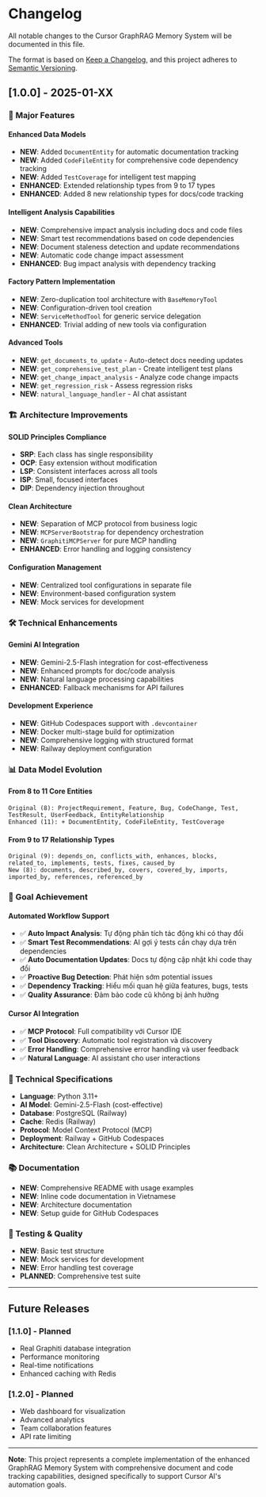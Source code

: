 # Changelog

All notable changes to the Cursor GraphRAG Memory System will be documented in this file.

The format is based on [Keep a Changelog](https://keepachangelog.com/en/1.0.0/),
and this project adheres to [Semantic Versioning](https://semver.org/spec/v2.0.0.html).

## [1.0.0] - 2025-01-XX

### 🎯 Major Features

#### Enhanced Data Models
- **NEW**: Added `DocumentEntity` for automatic documentation tracking
- **NEW**: Added `CodeFileEntity` for comprehensive code dependency tracking
- **NEW**: Added `TestCoverage` for intelligent test mapping
- **ENHANCED**: Extended relationship types from 9 to 17 types
- **ENHANCED**: Added 8 new relationship types for docs/code tracking

#### Intelligent Analysis Capabilities
- **NEW**: Comprehensive impact analysis including docs and code files
- **NEW**: Smart test recommendations based on code dependencies
- **NEW**: Document staleness detection and update recommendations
- **NEW**: Automatic code change impact assessment
- **ENHANCED**: Bug impact analysis with dependency tracking

#### Factory Pattern Implementation
- **NEW**: Zero-duplication tool architecture with `BaseMemoryTool`
- **NEW**: Configuration-driven tool creation
- **NEW**: `ServiceMethodTool` for generic service delegation
- **ENHANCED**: Trivial adding of new tools via configuration

#### Advanced Tools
- **NEW**: `get_documents_to_update` - Auto-detect docs needing updates
- **NEW**: `get_comprehensive_test_plan` - Create intelligent test plans
- **NEW**: `get_change_impact_analysis` - Analyze code change impacts
- **NEW**: `get_regression_risk` - Assess regression risks
- **NEW**: `natural_language_handler` - AI chat assistant

### 🏗️ Architecture Improvements

#### SOLID Principles Compliance
- **SRP**: Each class has single responsibility
- **OCP**: Easy extension without modification
- **LSP**: Consistent interfaces across all tools
- **ISP**: Small, focused interfaces
- **DIP**: Dependency injection throughout

#### Clean Architecture
- **NEW**: Separation of MCP protocol from business logic
- **NEW**: `MCPServerBootstrap` for dependency orchestration
- **NEW**: `GraphitiMCPServer` for pure MCP handling
- **ENHANCED**: Error handling and logging consistency

#### Configuration Management
- **NEW**: Centralized tool configurations in separate file
- **NEW**: Environment-based configuration system
- **NEW**: Mock services for development

### 🛠️ Technical Enhancements

#### Gemini AI Integration
- **NEW**: Gemini-2.5-Flash integration for cost-effectiveness
- **NEW**: Enhanced prompts for doc/code analysis
- **NEW**: Natural language processing capabilities
- **ENHANCED**: Fallback mechanisms for API failures

#### Development Experience
- **NEW**: GitHub Codespaces support with `.devcontainer`
- **NEW**: Docker multi-stage build for optimization
- **NEW**: Comprehensive logging with structured format
- **NEW**: Railway deployment configuration

### 📊 Data Model Evolution

#### From 8 to 11 Core Entities
```
Original (8): ProjectRequirement, Feature, Bug, CodeChange, Test, TestResult, UserFeedback, EntityRelationship
Enhanced (11): + DocumentEntity, CodeFileEntity, TestCoverage
```

#### From 9 to 17 Relationship Types
```
Original (9): depends_on, conflicts_with, enhances, blocks, related_to, implements, tests, fixes, caused_by
New (8): documents, described_by, covers, covered_by, imports, imported_by, references, referenced_by
```

### 🎯 Goal Achievement

#### Automated Workflow Support
- ✅ **Auto Impact Analysis**: Tự động phân tích tác động khi có thay đổi
- ✅ **Smart Test Recommendations**: AI gợi ý tests cần chạy dựa trên dependencies
- ✅ **Auto Documentation Updates**: Docs tự động cập nhật khi code thay đổi
- ✅ **Proactive Bug Detection**: Phát hiện sớm potential issues
- ✅ **Dependency Tracking**: Hiểu mối quan hệ giữa features, bugs, tests
- ✅ **Quality Assurance**: Đảm bảo code cũ không bị ảnh hưởng

#### Cursor AI Integration
- ✅ **MCP Protocol**: Full compatibility với Cursor IDE
- ✅ **Tool Discovery**: Automatic tool registration và discovery
- ✅ **Error Handling**: Comprehensive error handling và user feedback
- ✅ **Natural Language**: AI assistant cho user interactions

### 🔧 Technical Specifications

- **Language**: Python 3.11+
- **AI Model**: Gemini-2.5-Flash (cost-effective)
- **Database**: PostgreSQL (Railway)
- **Cache**: Redis (Railway)
- **Protocol**: Model Context Protocol (MCP)
- **Deployment**: Railway + GitHub Codespaces
- **Architecture**: Clean Architecture + SOLID Principles

### 📚 Documentation

- **NEW**: Comprehensive README with usage examples
- **NEW**: Inline code documentation in Vietnamese
- **NEW**: Architecture documentation
- **NEW**: Setup guide for GitHub Codespaces

### 🧪 Testing & Quality

- **NEW**: Basic test structure
- **NEW**: Mock services for development
- **NEW**: Error handling test coverage
- **PLANNED**: Comprehensive test suite

---

## Future Releases

### [1.1.0] - Planned
- Real Graphiti database integration
- Performance monitoring
- Real-time notifications
- Enhanced caching with Redis

### [1.2.0] - Planned
- Web dashboard for visualization
- Advanced analytics
- Team collaboration features
- API rate limiting

---

**Note**: This project represents a complete implementation of the enhanced GraphRAG Memory System with comprehensive document and code tracking capabilities, designed specifically to support Cursor AI's automation goals.
